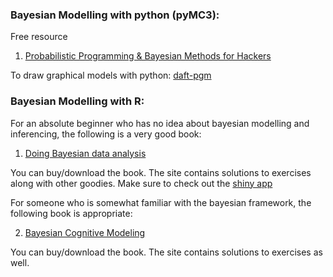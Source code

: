 ### Bayesian Modelling with python (pyMC3):

Free resource

1. [Probabilistic Programming & Bayesian Methods for Hackers](http://camdavidsonpilon.github.io/Probabilistic-Programming-and-Bayesian-Methods-for-Hackers/)

To draw graphical models with python: [daft-pgm](http://daft-pgm.org/)



### Bayesian Modelling with R:

For an absolute beginner who has no idea about bayesian modelling and inferencing, the following is a very good book:
1. [Doing Bayesian data analysis](https://sites.google.com/site/doingbayesiandataanalysis/)

You can buy/download the book. The site contains solutions to exercises along with other goodies.
Make sure to check out the [shiny app](http://www.indiana.edu/~kruschke/KruschkeFreqAndBayesAppTutorial.html)


For someone who is somewhat familiar with the bayesian framework, the following book is appropriate:

2. [Bayesian Cognitive Modeling](https://bayesmodels.com/)

You can buy/download the book. The site contains solutions to exercises as well.
